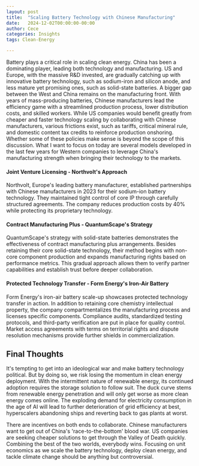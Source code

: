 ```yaml
---
layout: post
title:  "Scaling Battery Technology with Chinese Manufacturing"
date:   2024-12-02T00:00:00-00:00
author: Cece
categories: Insights
tags: Clean-Energy

---
```


Battery plays a critical role in scaling clean energy. China has been a dominating player, leading both technology and manufacturing. US and Europe, with the massive R&D invested, are gradually catching up with innovative battery technology, such as sodium-iron and silicon anode, and less mature yet promising ones, such as solid-state batteries. A bigger gap between the West and China remains on the manufacturing front. With years of mass-producing batteries, Chinese manufacturers lead the efficiency game with a streamlined production process, lower distribution costs, and skilled workers. While US companies would benefit greatly from cheaper and faster technology scaling by collaborating with Chinese manufacturers, various frictions exist, such as tariffs, critical mineral rule, and domestic content tax credits to reinforce production onshoring. Whether some of these policies make sense is beyond the scope of this discussion. What I want to focus on today are several models developed in the last few years for Western companies to leverage China's manufacturing strength when bringing their technology to the markets.

#### **Joint Venture Licensing - Northvolt's Approach** 

Northvolt, Europe's leading battery manufacturer, established partnerships with Chinese manufacturers in 2023 for their sodium-ion battery technology. They maintained tight control of core IP through carefully structured agreements. The company reduces production costs by 40% while protecting its proprietary technology.

#### Contract Manufacturing Plus - QuantumScape's Strategy

QuantumScape's strategy with solid-state batteries demonstrates the effectiveness of contract manufacturing plus arrangements. Besides retaining their core solid-state technology, their method begins with non-core component production and expands manufacturing rights based on performance metrics. This gradual approach allows them to verify partner capabilities and establish trust before deeper collaboration. 

#### Protected Technology Transfer - Form Energy's Iron-Air Battery

Form Energy's iron-air battery scale-up showcases protected technology transfer in action. In addition to retaining core chemistry intellectual property, the company compartmentalizes the manufacturing process and licenses specific components. Compliance audits, standardized testing protocols, and third-party verification are put in place for quality control. Market access agreements with terms on territorial rights and dispute resolution mechanisms provide further shields in commercialization.

## Final Thoughts

It's tempting to get into an ideological war and make battery technology political. But by doing so, we risk losing the momentum in clean energy deployment. With the intermittent nature of renewable energy, its continued adoption requires the storage solution to follow suit. The duck curve stems from renewable energy penetration and will only get worse as more clean energy comes online. The exploding demand for electricity consumption in the age of AI will lead to further deterioration of grid efficiency at best, hyperscalers abandoning ships and reverting back to gas plants at worst.

There are incentives on both ends to collaborate. Chinese manufacturers want to get out of China's 'race-to-the-bottom' blood war. US companies are seeking cheaper solutions to get through the Valley of Death quickly. Combining the best of the two worlds, everybody wins. Focusing on unit economics as we scale the battery technology, deploy clean energy, and tackle climate change should be anything but controversial.
